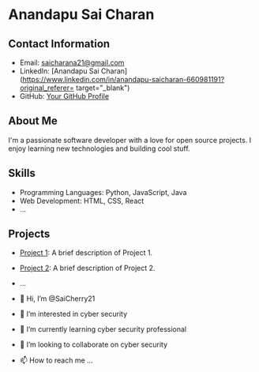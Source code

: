 # Anandapu Sai Charan

## Contact Information

- Email: saicharana21@gmail.com
- LinkedIn: [Anandapu Sai Charan](https://www.linkedin.com/in/anandapu-saicharan-660981191?original_referer= target="_blank")
- GitHub: [Your GitHub Profile](https://github.com/yourusername)

## About Me

I'm a passionate software developer with a love for open source projects. I enjoy learning new technologies and building cool stuff.

## Skills

- Programming Languages: Python, JavaScript, Java
- Web Development: HTML, CSS, React
- ...

## Projects

- [Project 1](link-to-project-1): A brief description of Project 1.
- [Project 2](link-to-project-2): A brief description of Project 2.
- ...





- 👋 Hi, I’m @SaiCherry21
- 👀 I’m interested in cyber security
- 🌱 I’m currently learning cyber security professional
- 💞️ I’m looking to collaborate on cyber security
- 📫 How to reach me ...

<!---
SaiCherry21/SaiCherry21 is a ✨ special ✨ repository because its `README.md` (this file) appears on your GitHub profile.
You can click the Preview link to take a look at your changes.
--->
